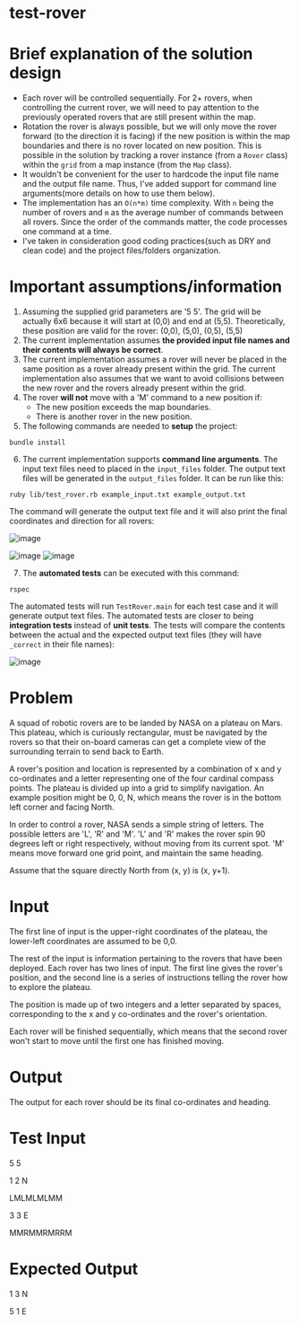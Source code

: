 # test-rover

# Brief explanation of the solution design

- Each rover will be controlled sequentially. For 2+ rovers, when controlling the current rover, we will need to pay attention to the previously operated rovers that are still present within the map. 
- Rotation the rover is always possible, but we will only move the rover forward (to the direction it is facing) if the new position is within the map boundaries and there is no rover located on new position. This is possible in the solution by tracking a rover instance (from a `Rover` class) within the `grid` from a map instance (from the `Map` class). 
- It wouldn't be convenient for the user to hardcode the input file name and the output file name. Thus, I've added support for command line arguments(more details on how to use them below).
- The implementation has an `O(n*m)` time complexity. With `n` being the number of rovers and `m` as the average number of commands between all rovers. Since the order of the commands matter, the code processes one command at a time.
- I've taken in consideration good coding practices(such as DRY and clean code) and the project files/folders organization.

# Important assumptions/information

1) Assuming the supplied grid parameters are '5 5'. The grid will be actually 6x6 because it will start at (0,0) and end at (5,5). Theoretically, these position are valid for the rover: (0,0), (5,0), (0,5), (5,5)
2) The current implementation assumes **the provided input file names and their contents will always be correct**.
3) The current implementation assumes a rover will never be placed in the same position as a rover already present within the grid. The current implementation also assumes that we want to avoid collisions between the new rover and the rovers already present within the grid.
4) The rover **will not** move with a 'M' command to a new position if:
    - The new position exceeds the map boundaries.
    - There is another rover in the new position.
5) The following commands are needed to **setup** the project:
```
bundle install
```
6) The current implementation supports **command line arguments**. The input text files need to placed in the `input_files` folder. The output text files will be generated in the `output_files` folder. It can be run like this:
```
ruby lib/test_rover.rb example_input.txt example_output.txt
```
The command will generate the output text file and it will also print the final coordinates and direction for all rovers:

![image](https://user-images.githubusercontent.com/11583245/198854279-aa46ebfc-a930-4864-afa1-e602e109458f.png)

![image](https://user-images.githubusercontent.com/11583245/198854286-cd3a8c45-f1c7-461b-8a8f-d4b453e412c8.png)
![image](https://user-images.githubusercontent.com/11583245/198854415-810bdbd8-9b7f-4375-8173-c98ada658265.png)

7) The **automated tests** can be executed with this command:
```
rspec
```
The automated tests will run `TestRover.main` for each test case and it will generate output text files. The automated tests are closer to being **integration tests** instead of **unit tests**. The tests will compare the contents between the actual and the expected output text files (they will have `_correct` in their file names):

![image](https://user-images.githubusercontent.com/11583245/198854502-1ef2402b-4e2c-4ec5-b205-8137b188d162.png)

# Problem
A squad of robotic rovers are to be landed by NASA on a plateau on Mars. This plateau, which is curiously rectangular, must be navigated by the rovers so that their on-board cameras can get a complete view of the surrounding terrain to send back to Earth.

A rover's position and location is represented by a combination of x and y co-ordinates and a letter representing one of the four cardinal compass points. The plateau is divided up into a grid to simplify navigation. An example position might be 0, 0, N, which means the rover is in the bottom left corner and facing North.

In order to control a rover, NASA sends a simple string of letters. The possible letters are 'L', 'R' and 'M'. 'L' and 'R' makes the rover spin 90 degrees left or right respectively, without moving from its current spot. 'M' means move forward one grid point, and maintain the same heading.

Assume that the square directly North from (x, y) is (x, y+1).

# Input
The first line of input is the upper-right coordinates of the plateau, the lower-left coordinates are assumed to be 0,0.

The rest of the input is information pertaining to the rovers that have been deployed. Each rover has two lines of input. The first line gives the rover's position, and the second line is a series of instructions telling the rover how to explore the plateau.

The position is made up of two integers and a letter separated by spaces, corresponding to the x and y co-ordinates and the rover's orientation.

Each rover will be finished sequentially, which means that the second rover won't start to move until the first one has finished moving.

# Output
The output for each rover should be its final co-ordinates and heading.

# Test Input
5 5

1 2 N

LMLMLMLMM

3 3 E

MMRMMRMRRM

# Expected Output
1 3 N

5 1 E
